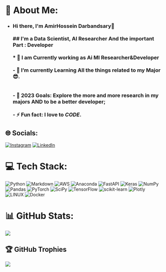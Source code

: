 # 💫 About Me:
- ### Hi there, I'm AmirHossein Darbandsary👋<br><br>  ## I'm a   Data Scientist, AI Researcher And the important Part : Developer <br><br>  * 🔭 I am Currently working as **Ai Ml Researcher&Developer** <br><br>  - 🌱 I’m currently Learning  All the things related to my **Major** 😎.<br><br>  <br>  - 🥅 2023 Goals: Explore the more and more research in my majors AND to be a better developer;   <br><br>  - ⚡ Fun fact: I love to *CODE*.<br> 

## 🌐 Socials:
[![Instagram](https://img.shields.io/badge/Instagram-%23E4405F.svg?logo=Instagram&logoColor=white)](https://instagram.com/amir_pv_kia) [![LinkedIn](https://img.shields.io/badge/LinkedIn-%230077B5.svg?logo=linkedin&logoColor=white)](https://www.linkedin.com/in/amirhossein-darbandsari-505803207/) 

# 💻 Tech Stack:
![Python](https://img.shields.io/badge/python-3670A0?style=for-the-badge&logo=python&logoColor=ffdd54) ![Markdown](https://img.shields.io/badge/markdown-%23000000.svg?style=for-the-badge&logo=markdown&logoColor=white) ![AWS](https://img.shields.io/badge/AWS-%23FF9900.svg?style=for-the-badge&logo=amazon-aws&logoColor=white) ![Anaconda](https://img.shields.io/badge/Anaconda-%2344A833.svg?style=for-the-badge&logo=anaconda&logoColor=white) ![FastAPI](https://img.shields.io/badge/FastAPI-005571?style=for-the-badge&logo=fastapi) ![Keras](https://img.shields.io/badge/Keras-%23D00000.svg?style=for-the-badge&logo=Keras&logoColor=white) ![NumPy](https://img.shields.io/badge/numpy-%23013243.svg?style=for-the-badge&logo=numpy&logoColor=white) ![Pandas](https://img.shields.io/badge/pandas-%23150458.svg?style=for-the-badge&logo=pandas&logoColor=white) ![PyTorch](https://img.shields.io/badge/PyTorch-%23EE4C2C.svg?style=for-the-badge&logo=PyTorch&logoColor=white) ![SciPy](https://img.shields.io/badge/SciPy-%230C55A5.svg?style=for-the-badge&logo=scipy&logoColor=%white) ![TensorFlow](https://img.shields.io/badge/TensorFlow-%23FF6F00.svg?style=for-the-badge&logo=TensorFlow&logoColor=white) ![scikit-learn](https://img.shields.io/badge/scikit--learn-%23F7931E.svg?style=for-the-badge&logo=scikit-learn&logoColor=white) ![Plotly](https://img.shields.io/badge/Plotly-%233F4F75.svg?style=for-the-badge&logo=plotly&logoColor=white) ![LINUX](https://img.shields.io/badge/Linux-FCC624?style=for-the-badge&logo=linux&logoColor=black) ![Docker](https://img.shields.io/badge/docker-%230db7ed.svg?style=for-the-badge&logo=docker&logoColor=white)
# 📊 GitHub Stats:
<!-- ![](https://github-readme-stats.vercel.app/api?username=amirhosein-kia-darbandsary&theme=midnight-purple&hide_border=false&include_all_commits=true&count_private=true)<br/> -->
![](https://github-readme-streak-stats.herokuapp.com/?user=amirhosein-kia-darbandsary&theme=midnight-purple&hide_border=false)<br/>
<!-- ![](https://github-readme-stats.vercel.app/api/top-langs/?username=amirhosein-kia-darbandsary&theme=midnight-purple&hide_border=false&include_all_commits=true&count_private=true&layout=compact) -->

## 🏆 GitHub Trophies
![](https://github-profile-trophy.vercel.app/?username=amirhosein-kia-darbandsary&theme=radical&no-frame=false&no-bg=false&margin-w=4)

<!-- Proudly created with GPRM ( https://gprm.itsvg.in ) -->
